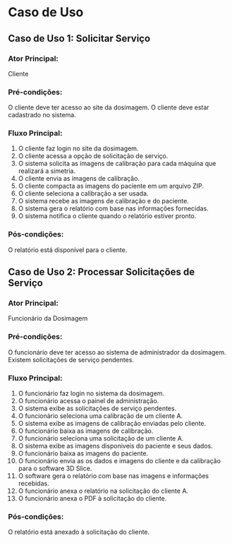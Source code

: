 # Caso de Uso

## Caso de Uso 1: Solicitar Serviço

### Ator Principal: 
Cliente

### Pré-condições:
O cliente deve ter acesso ao site da dosimagem.
O cliente deve estar cadastrado no sistema.

### Fluxo Principal:
1. O cliente faz login no site da dosimagem.
2. O cliente acessa a opção de solicitação de serviço.
3. O sistema solicita as imagens de calibração para cada máquina que realizará a simetria.
4. O cliente envia as imagens de calibração.
5. O cliente compacta as imagens do paciente em um arquivo ZIP.
6. O cliente seleciona a calibração a ser usada.
7. O sistema recebe as imagens de calibração e do paciente.
8. O sistema gera o relatório com base nas informações fornecidas.
9. O sistema notifica o cliente quando o relatório estiver pronto.

### Pós-condições:
O relatório está disponível para o cliente.

## Caso de Uso 2: Processar Solicitações de Serviço

### Ator Principal: 
Funcionário da Dosimagem

### Pré-condições:
O funcionário deve ter acesso ao sistema de administrador da dosimagem.
Existem solicitações de serviço pendentes.

### Fluxo Principal:
1. O funcionário faz login no sistema da dosimagem.
2. O funcionário acessa o painel de administração.
3. O sistema exibe as solicitações de serviço pendentes.
4. O funcionário seleciona uma calibração de um cliente A.
5. O sistema exibe as imagens de calibração enviadas pelo cliente.
6. O funcionário baixa as imagens de calibração.
7. O funcionário seleciona uma solicitação de um cliente A.
8. O sistema exibe as imagens disponiveis do paciente e seus dados.
9. O funcionário baixa as imagens do paciente.
10. O funcionário envia as os dados e imagens do cliente e da calibração para o software 3D Slice.
11. O software gera o relatório com base nas imagens e informações recebidas.
12. O funcionário anexa o relatório na solicitação do cliente A.
13. O funcionário anexa o PDF à solicitação do cliente.

### Pós-condições:
O relatório está anexado à solicitação do cliente.
